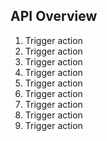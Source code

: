 ## API Overview

1. Trigger action
2. Trigger action
3. Trigger action
4. Trigger action
5. Trigger action
6. Trigger action
7. Trigger action
8. Trigger action
9. Trigger action
